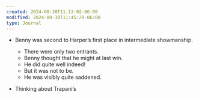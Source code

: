 ```yaml
---
created: 2024-08-30T11:13:02-06:00
modified: 2024-08-30T11:45:29-06:00
type: Journal
---
```


- Benny was second to Harper’s first place
  in intermediate showmanship.
  - There were only two entrants.
  - Benny thought that he might at last win.
  - He did quite well indeed!
  - But it was not to be.
  - He was visibly quite saddened.

- Thinking about Trapani’s
